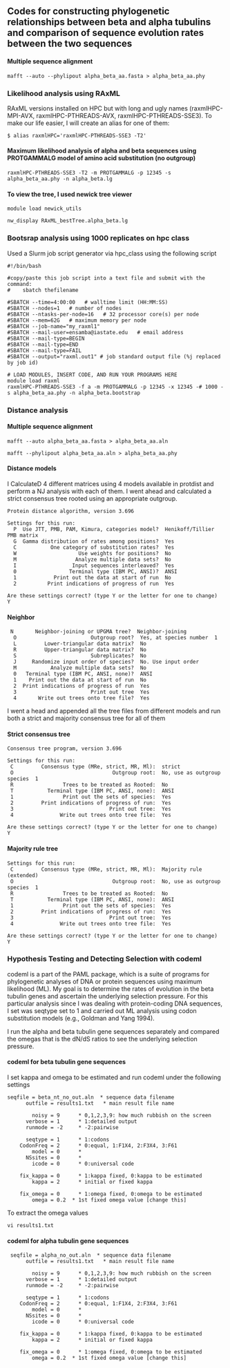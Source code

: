## Codes for constructing phylogenetic relationships between beta and alpha tubulins and comparison of sequence evolution rates between the two sequences

#### Multiple sequence alignment
```
mafft --auto --phylipout alpha_beta_aa.fasta > alpha_beta_aa.phy
```
### Likelihood analysis using RAxML
RAxML versions installed on HPC but with long and ugly names (raxmlHPC-MPI-AVX, raxmlHPC-PTHREADS-AVX, raxmlHPC-PTHREADS-SSE3). To make our life easier, I will create an alias for one of them:
```
$ alias raxmlHPC='raxmlHPC-PTHREADS-SSE3 -T2'
```
#### Maximum likelihood analysis of alpha and beta sequences using PROTGAMMALG model of amino acid substitution (no outgroup)
```
raxmlHPC-PTHREADS-SSE3 -T2 -m PROTGAMMALG -p 12345 -s alpha_beta_aa.phy -n alpha_beta.lg
```
#### To view the tree, I used newick tree viewer
```
module load newick_utils

nw_display RAxML_bestTree.alpha_beta.lg
```
### Bootsrap analysis using 1000 replicates on hpc class
Used a Slurm job script generator via hpc_class using the following script
```
#!/bin/bash

#copy/paste this job script into a text file and submit with the command:
#    sbatch thefilename

#SBATCH --time=4:00:00   # walltime limit (HH:MM:SS)
#SBATCH --nodes=1   # number of nodes
#SBATCH --ntasks-per-node=16   # 32 processor core(s) per node 
#SBATCH --mem=62G   # maximum memory per node
#SBATCH --job-name="my_raxml1"
#SBATCH --mail-user=ensamba@iastate.edu   # email address
#SBATCH --mail-type=BEGIN
#SBATCH --mail-type=END
#SBATCH --mail-type=FAIL
#SBATCH --output="raxml.out1" # job standard output file (%j replaced by job id)

# LOAD MODULES, INSERT CODE, AND RUN YOUR PROGRAMS HERE
module load raxml
raxmlHPC-PTHREADS-SSE3 -f a -m PROTGAMMALG -p 12345 -x 12345 -# 1000 -s alpha_beta_aa.phy -n alpha_beta.bootstrap
```
### Distance analysis
#### Multiple sequence alignment 
```
mafft --auto alpha_beta_aa.fasta > alpha_beta_aa.aln

mafft --phylipout alpha_beta_aa.aln > alpha_beta_aa.phy

```

#### Distance models
I CalculateD 4 different matrices using 4 models available in protdist and perform a NJ analysis with each of them. 
I went ahead and calculated a strict consensus tree rooted using an appropriate outgroup.
```
Protein distance algorithm, version 3.696

Settings for this run:
  P  Use JTT, PMB, PAM, Kimura, categories model?  Henikoff/Tillier PMB matrix
  G  Gamma distribution of rates among positions?  Yes
  C           One category of substitution rates?  Yes
  W                    Use weights for positions?  No
  M                   Analyze multiple data sets?  No
  I                  Input sequences interleaved?  Yes
  0                 Terminal type (IBM PC, ANSI)?  ANSI
  1            Print out the data at start of run  No
  2          Print indications of progress of run  Yes

Are these settings correct? (type Y or the letter for one to change)
Y
```
#### Neighbor
```
 N       Neighbor-joining or UPGMA tree?  Neighbor-joining
  O                        Outgroup root?  Yes, at species number  1
  L         Lower-triangular data matrix?  No
  R         Upper-triangular data matrix?  No
  S                        Subreplicates?  No
  J     Randomize input order of species?  No. Use input order
  M           Analyze multiple data sets?  No
  0   Terminal type (IBM PC, ANSI, none)?  ANSI
  1    Print out the data at start of run  No
  2  Print indications of progress of run  Yes
  3                        Print out tree  Yes
  4       Write out trees onto tree file?  Yes
```
I went a head and appended all the tree files from different models and run both a strict and majority consensus tree for all of them
#### Strict consensus tree
```
Consensus tree program, version 3.696

Settings for this run:
 C         Consensus type (MRe, strict, MR, Ml):  strict
 O                                Outgroup root:  No, use as outgroup species  1
 R                Trees to be treated as Rooted:  No
 T           Terminal type (IBM PC, ANSI, none):  ANSI
 1                Print out the sets of species:  Yes
 2         Print indications of progress of run:  Yes
 3                               Print out tree:  Yes
 4               Write out trees onto tree file:  Yes

Are these settings correct? (type Y or the letter for one to change)
Y
```
#### Majority rule tree
```
Settings for this run:
 C         Consensus type (MRe, strict, MR, Ml):  Majority rule (extended)
 O                                Outgroup root:  No, use as outgroup species  1
 R                Trees to be treated as Rooted:  No
 T           Terminal type (IBM PC, ANSI, none):  ANSI
 1                Print out the sets of species:  Yes
 2         Print indications of progress of run:  Yes
 3                               Print out tree:  Yes
 4               Write out trees onto tree file:  Yes

Are these settings correct? (type Y or the letter for one to change)
Y
```

### Hypothesis Testing and Detecting Selection with codeml
codeml is a part of the PAML package, which is a suite of programs for phylogenetic analyses of DNA or protein sequences using maximum likelihood (ML). 
My goal is to determine the rates of evolution in the beta tubulin genes and ascertain the underlying selection pressure. 
For this particular analysis since I was dealing with  protein-coding DNA sequences, I set was seqtype set to 1 and carried out ML analysis using codon substitution models (e.g., Goldman and Yang 1994).

I run the alpha and beta tubulin gene sequences separately and compared the omegas that is the dN/dS ratios to see the underlying selection pressure.


#### codeml for beta tubulin gene sequences
I set kappa and omega to be estimated and run codeml under the following settings
```
seqfile = beta_nt_no_out.aln  * sequence data filename
      outfile = results1.txt   * main result file name

        noisy = 9      * 0,1,2,3,9: how much rubbish on the screen
      verbose = 1      * 1:detailed output
      runmode = -2     * -2:pairwise

      seqtype = 1      * 1:codons
    CodonFreq = 2      * 0:equal, 1:F1X4, 2:F3X4, 3:F61
        model = 0      *
      NSsites = 0      *
        icode = 0      * 0:universal code

    fix_kappa = 0      * 1:kappa fixed, 0:kappa to be estimated
        kappa = 2      * initial or fixed kappa

    fix_omega = 0      * 1:omega fixed, 0:omega to be estimated
        omega = 0.2  * 1st fixed omega value [change this]
```
To extract the omega values
```
vi results1.txt
```
#### codeml for alpha tubulin gene sequences
```
 seqfile = alpha_no_out.aln  * sequence data filename
      outfile = results1.txt   * main result file name

        noisy = 9      * 0,1,2,3,9: how much rubbish on the screen
      verbose = 1      * 1:detailed output
      runmode = -2     * -2:pairwise

      seqtype = 1      * 1:codons
    CodonFreq = 2      * 0:equal, 1:F1X4, 2:F3X4, 3:F61
        model = 0      *
      NSsites = 0      *
        icode = 0      * 0:universal code

    fix_kappa = 0      * 1:kappa fixed, 0:kappa to be estimated
        kappa = 2      * initial or fixed kappa

    fix_omega = 0      * 1:omega fixed, 0:omega to be estimated
        omega = 0.2  * 1st fixed omega value [change this]
```

